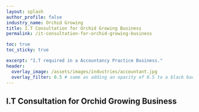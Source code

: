 ```yaml
---
layout: splash 
author_profile: false 
industry_name: Orchid Growing
title: I.T Consultation for Orchid Growing Business
permalink: /it-consultation-for-orchid-growing-business

toc: true
toc_sticky: true

excerpt: "I.T required in a Accountancy Practice Business."
header:
  overlay_image: /assets/images/industries/accountant.jpg
  overlay_filter: 0.5 # same as adding an opacity of 0.5 to a black background
---
```


## I.T Consultation for Orchid Growing Business